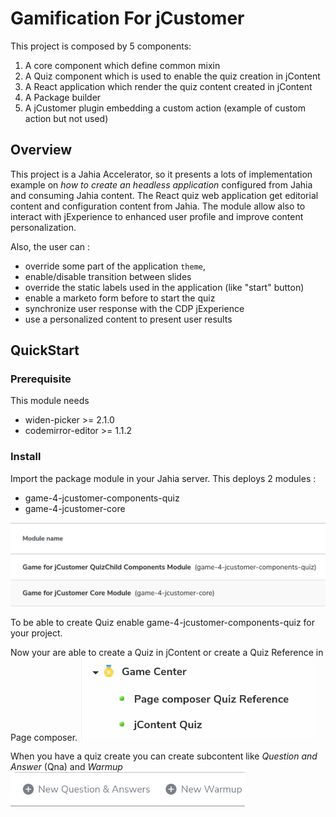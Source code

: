 # Gamification For jCustomer

This project is composed by 5 components:
1. A core component which define common mixin
1. A Quiz component which is used to enable the quiz creation in jContent
1. A React application which render the quiz content created in jContent
1. A Package builder
1. A jCustomer plugin embedding a custom action (example of custom action but not used)

## Overview
This project is a Jahia Accelerator, so it presents a lots of implementation example on
*how to create an headless application* configured from Jahia and consuming Jahia content.
The React quiz web application get editorial content and configuration content from Jahia.
The module allow also to interact with jExperience to enhanced user profile and improve content
personalization.

Also, the user can :
* override some part of the application `theme`,
* enable/disable transition between slides
* override the static labels used in the application (like "start" button)
* enable a marketo form before to start the quiz
* synchronize user response with the CDP jExperience
* use a personalized content to present user results

<!-- The jahia Assessment Tool module is an good usage example of this module --> 
## QuickStart
### Prerequisite
This module needs
* widen-picker >= 2.1.0
* codemirror-editor >= 1.1.2

### Install
Import the package module in your Jahia server. This deploys 2 modules :
* game-4-jcustomer-components-quiz
* game-4-jcustomer-core

![100]
  
To be able to create Quiz enable game-4-jcustomer-components-quiz for your project.

Now your are able to create a Quiz in jContent or create a Quiz Reference in Page composer.
<img src="./doc/images/200_contentToCreate.png" width="375px"/>

When you have a quiz create you can create subcontent like *Question and Answer* (Qna) and *Warmup*
<img src="./doc/images/202_subContent.png" width="375px"/>

[100]: doc/images/100_modules.png

[comment]: <> ([200]: doc/images/200_contentToCreate.png)

[comment]: <> ([202]: doc/images/202_subContent.png)


